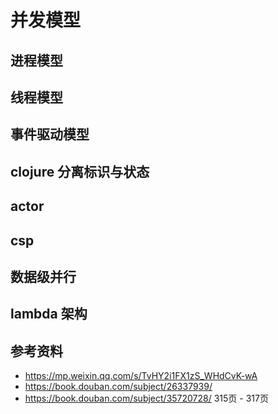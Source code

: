 <!--
 * @Author: shgopher shgopher@gmail.com
 * @Date: 2023-05-14 23:08:19
 * @LastEditors: shgopher shgopher@gmail.com
 * @LastEditTime: 2023-06-09 11:58:21
 * @FilePath: /GOFamily/并发/并发模型/README.md
 * @Description: 
 * 
 * Copyright (c) 2023 by shgopher, All Rights Reserved. 
-->
# 并发模型
## 进程模型

## 线程模型
## 事件驱动模型
## clojure 分离标识与状态
## actor
## csp
## 数据级并行
## lambda 架构
## 参考资料
- https://mp.weixin.qq.com/s/TvHY2i1FX1zS_WHdCvK-wA
- https://book.douban.com/subject/26337939/ 
- https://book.douban.com/subject/35720728/ 315页 - 317页